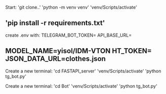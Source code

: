 Start:
'git clone..'
'python -m venv venv'
'venv/Scripts/activate'

'pip install -r requirements.txt'
--------------------------
create .env with: 
TELEGRAM_BOT_TOKEN=
API_BASE_URL=

MODEL_NAME=yisol/IDM-VTON
HT_TOKEN=
JSON_DATA_URL=clothes.json
--------------------------
Create a new terminal:
'cd FASTAPI_server'
'venv/Scripts/activate'
'python tg_bot.py'

Create a new terminal:
'cd Bot'
'venv/Scripts/activate'
'python tg_bot.py'

